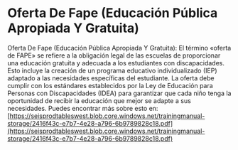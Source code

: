 # Oferta De Fape (Educación Pública Apropiada Y Gratuita)
Oferta De Fape (Educación Pública Apropiada Y Gratuita): El término «oferta de FAPE» se refiere a la obligación legal de las escuelas de proporcionar una educación gratuita y adecuada a los estudiantes con discapacidades. Esto incluye la creación de un programa educativo individualizado (IEP) adaptado a las necesidades específicas del estudiante. La oferta debe cumplir con los estándares establecidos por la Ley de Educación para Personas con Discapacidades (IDEA) para garantizar que cada niño tenga la oportunidad de recibir la educación que mejor se adapte a sus necesidades.
Puedes encontrar más sobre esto en: [https://seisprodtableswest.blob.core.windows.net/trainingmanual-storage/2416f43c-e7b7-4e28-a796-6b9789828c18.pdf](https://seisprodtableswest.blob.core.windows.net/trainingmanual-storage/2416f43c-e7b7-4e28-a796-6b9789828c18.pdf)